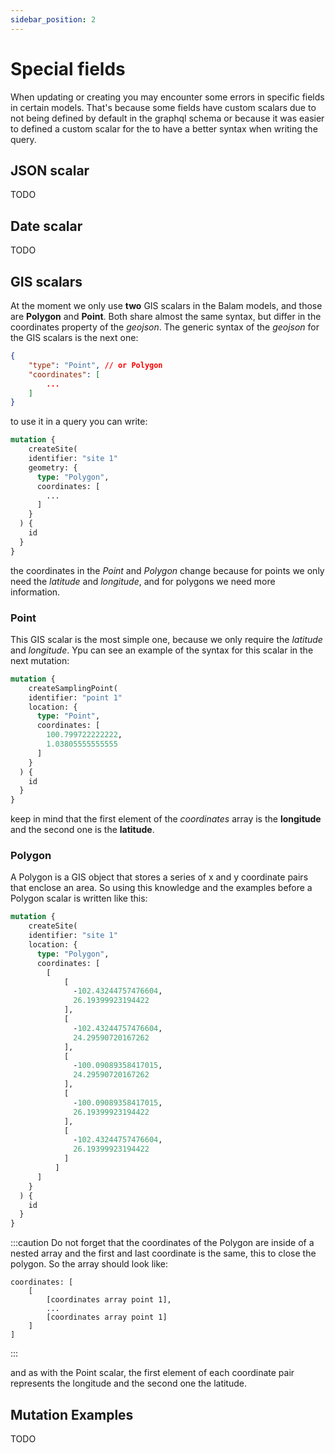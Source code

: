```yaml
---
sidebar_position: 2
---
```


# Special fields

When updating or creating you may encounter some errors in specific fields in certain models. That's 
because some fields have custom scalars due to not being defined by default in the graphql schema or
because it was easier to defined a custom scalar for the to have a better syntax when writing the query.


## JSON scalar

TODO

## Date scalar

TODO

## GIS scalars

At the moment we only use **two** GIS scalars in the Balam models, and those are **Polygon** and **Point**. Both share almost the same syntax, but differ in the coordinates property of the _geojson_.
The generic syntax of the _geojson_ for the GIS scalars is the next one:

```json
{
    "type": "Point", // or Polygon
    "coordinates": [
        ...
    ]
}
```

to use it in a query you can write:

```graphql
mutation {
	createSite(
    identifier: "site 1"
    geometry: {
      type: "Polygon",
      coordinates: [
        ...
      ]
    }
  ) {
    id
  }
}
```

the coordinates in the _Point_ and _Polygon_ change because for points we only need the _latitude_ and
_longitude_, and for polygons we need more information.

### Point

This GIS scalar is the most simple one, because we only require the _latitude_ and _longitude_. Ypu can 
see an example of the syntax for this scalar in the next mutation:

```graphql
mutation {
	createSamplingPoint(
    identifier: "point 1"
    location: {
      type: "Point",
      coordinates: [
        100.799722222222,
        1.03805555555555
      ]
    }
  ) {
    id
  }
}
```

keep in mind that the first element of the _coordinates_ array is the **longitude** and the second one 
is the **latitude**.  

### Polygon

A Polygon is a GIS object that stores a series of x and y coordinate pairs that enclose an area. So using
this knowledge and the examples before a Polygon scalar is written like this:

```graphql
mutation {
	createSite(
    identifier: "site 1"
    location: {
      type: "Polygon",
      coordinates: [
        [
            [
              -102.43244757476604,
              26.19399923194422
            ],
            [
              -102.43244757476604,
              24.29590720167262
            ],
            [
              -100.09089358417015,
              24.29590720167262
            ],
            [
              -100.09089358417015,
              26.19399923194422
            ],
            [
              -102.43244757476604,
              26.19399923194422
            ]
          ]
      ]
    }
  ) {
    id
  }
}
```

:::caution
Do not forget that the coordinates of the Polygon are inside of a nested array and the first and last 
coordinate is the same, this to close the polygon. So the array should look like:

```text
coordinates: [
    [
        [coordinates array point 1],
        ...
        [coordinates array point 1]
    ]
]
```
:::

and as with the Point scalar, the first element of each coordinate pair represents the longitude and the 
second one the latitude.

## Mutation Examples

TODO